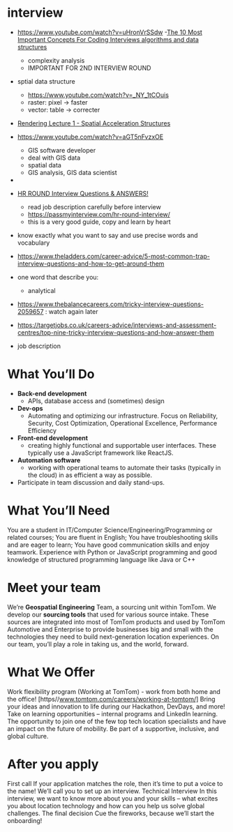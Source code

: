 # interview
- https://www.youtube.com/watch?v=uHronVrSSdw
-[The 10 Most Important Concepts For Coding Interviews algorithms and data structures](https://www.youtube.com/watch?v=Ge0Udbws1kc)
  - complexity analysis
  - IMPORTANT FOR 2ND INTERVIEW ROUND

- sptial data structure
  - https://www.youtube.com/watch?v=_NY_1tCOuis
  - raster: pixel -> faster
  - vector: table  -> correcter
- [Rendering Lecture 1 - Spatial Acceleration Structures](https://www.youtube.com/watch?v=MzUxOe5x24w)
- https://www.youtube.com/watch?v=aGT5nFvzxOE
  - GIS software developer
  - deal with GIS data
  - spatial data
  - GIS analysis, GIS data scientist
- 
- [HR ROUND Interview Questions & ANSWERS! ](https://www.youtube.com/watch?v=CwUBnhDVKTg)
  - read job description carefully before interview
  - https://passmyinterview.com/hr-round-interview/
  - this is a very good guide, copy and learn by heart
- know exactly what you want to say and use precise words and vocabulary
- https://www.theladders.com/career-advice/5-most-common-trap-interview-questions-and-how-to-get-around-them
- one word that describe you:
  - analytical
- https://www.thebalancecareers.com/tricky-interview-questions-2059657 : watch again later
- https://targetjobs.co.uk/careers-advice/interviews-and-assessment-centres/top-nine-tricky-interview-questions-and-how-answer-them

- job description

# What You’ll Do
- **Back-end development** 
  - APIs, database access and (sometimes) design
- **Dev-ops**
  - Automating and optimizing our infrastructure. Focus on Reliability, Security, Cost Optimization, Operational Excellence, Performance Efficiency
- **Front-end development** 
  - creating highly functional and supportable user interfaces. These typically use a JavaScript framework like ReactJS.
- **Automation software** 
  - working with operational teams to automate their tasks (typically in the cloud) in as efficient a way as possible.
- Participate in team discussion and daily stand-ups.
# What You’ll Need
You are a student in IT/Computer Science/Engineering/Programming or related courses;
You are fluent in English;
You have troubleshooting skills and are eager to learn;
You have good communication skills and enjoy teamwork.
Experience with Python or JavaScript programming and good knowledge of structured programming language like Java or C++
# Meet your team
We’re **Geospatial Engineering** Team, a sourcing unit within TomTom. We develop our **sourcing tools** that used for various source intake. These sources are integrated into most of TomTom products and used by TomTom Automotive and Enterprise to provide businesses big and small with the technologies they need to build next-generation location experiences. On our team, you’ll play a role in taking us, and the world, forward.


# What We Offer
Work flexibility program (Working at TomTom) - work from both home and the office! [https//www.tomtom.com/careers/working-at-tomtom/]
Bring your ideas and innovation to life during our Hackathon, DevDays, and more!
Take on learning opportunities – internal programs and LinkedIn learning.
The opportunity to join one of the few top tech location specialists and have an impact on the future of mobility.
Be part of a supportive, inclusive, and global culture.
# After you apply
First call If your application matches the role, then it’s time to put a voice to the name! We’ll call you to set up an interview.
Technical Interview In this interview, we want to know more about you and your skills – what excites you about location technology and how can you help us solve global challenges.
The final decision Cue the fireworks, because we’ll start the onboarding!

